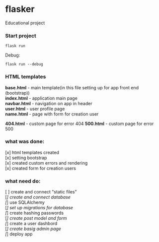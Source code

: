 # flasker
Educational project

### Start project
``` console
flask run
```

Debug:
``` console
flask run --debug
```

### HTML templates
<b>base.html</b> - main template(in this file setting up for app front end (bootstrap))<br/>
<b>index.html</b> - application main page<br/>
<b>navbar.html</b> - navigation on app in header<br/>
<b>user.html</b> - user profile page<br/>
<b>name.html</b> - page with form for creation user

<b>404.html</b> - custom page for error 404
<b>500.html</b> - custom page for error 500

### what was done:
[x] html templates created<br/>
[x] setting bootstrap<br/>
[x] created custom errors and rendering<br/>
[x] created form for creation users

### what need do:
[ ] create and connect "static files"<br/>
[_] create and connect database<br/>
[_] use SQLAlchemy<br/>
[_] set up migrations for database<br/>
[_] create hashing passwords<br/>
[_] create post model and form<br/>
[_] create a user dashbord<br/>
[_] create basig admin page<br/>
[_] deploy app